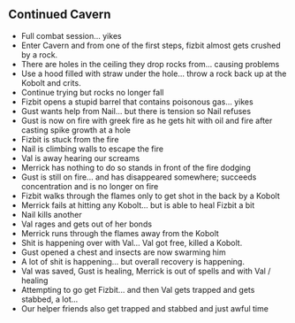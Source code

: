 ## Continued Cavern

- Full combat session... yikes
- Enter Cavern and from one of the first steps, fizbit almost gets crushed by a rock. 
- There are holes in the ceiling they drop rocks from... causing problems
- Use a hood filled with straw under the hole... throw a rock back up at the Kobolt and crits.
- Continue trying but rocks no longer fall
- Fizbit opens a stupid barrel that contains poisonous gas... yikes
- Gust wants help from Nail... but there is tension so Nail refuses
- Gust is now on fire with greek fire as he gets hit with oil and fire after casting spike growth at a hole
- Fizbit is stuck from the fire
- Nail is climbing walls to escape the fire
- Val is away hearing our screams
- Merrick has nothing to do so stands in front of the fire dodging
- Gust is still on fire... and has disappeared somewhere; succeeds concentration and is no longer on fire
- Fizbit walks through the flames only to get shot in the back by a Kobolt
- Merrick fails at hitting any Kobolt... but is able to heal Fizbit a bit
- Nail kills another
- Val rages and gets out of her bonds
- Merrick runs through the flames away from the Kobolt
- Shit is happening over with Val... Val got free, killed a Kobolt. 
- Gust opened a chest and insects are now swarming him
- A lot of shit is happening... but overall recovery is happening.
- Val was saved, Gust is healing, Merrick is out of spells and with Val / healing
- Attempting to go get Fizbit... and then Val gets trapped and gets stabbed, a lot...
- Our helper friends also get trapped and stabbed and just awful time
